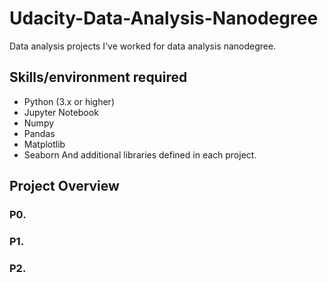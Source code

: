 # Udacity-Data-Analysis-Nanodegree
Data analysis projects I've worked for data analysis nanodegree.

## Skills/environment required
- Python (3.x or higher)
- Jupyter Notebook
- Numpy
- Pandas
- Matplotlib
- Seaborn
And additional libraries defined in each project.

## Project Overview
### P0. 
### P1.
### P2. 

